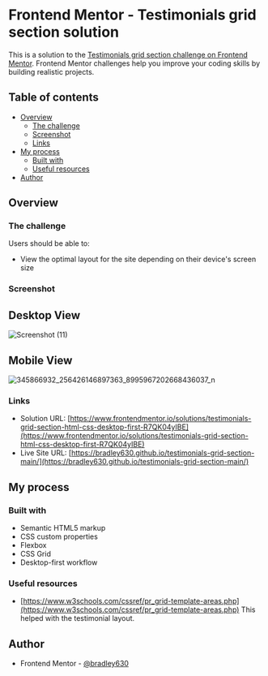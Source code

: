 # Frontend Mentor - Testimonials grid section solution

This is a solution to the [Testimonials grid section challenge on Frontend Mentor](https://www.frontendmentor.io/challenges/testimonials-grid-section-Nnw6J7Un7). Frontend Mentor challenges help you improve your coding skills by building realistic projects. 

## Table of contents

- [Overview](#overview)
  - [The challenge](#the-challenge)
  - [Screenshot](#screenshot)
  - [Links](#links)
- [My process](#my-process)
  - [Built with](#built-with)
  - [Useful resources](#useful-resources)
- [Author](#author)

## Overview

### The challenge

Users should be able to:

- View the optimal layout for the site depending on their device's screen size

### Screenshot

## Desktop View

![Screenshot (11)](https://github.com/bradley630/testimonials-grid-section-main/assets/90295083/d3aadb42-4234-41ab-9b82-01a76916d22d)

## Mobile View

![345866932_256426146897363_8995967202668436037_n](https://github.com/bradley630/testimonials-grid-section-main/assets/90295083/35045bfe-fef7-45ae-8559-74a73857cb41)

### Links

- Solution URL: [https://www.frontendmentor.io/solutions/testimonials-grid-section-html-css-desktop-first-R7QK04yIBE](https://www.frontendmentor.io/solutions/testimonials-grid-section-html-css-desktop-first-R7QK04yIBE)
- Live Site URL: [https://bradley630.github.io/testimonials-grid-section-main/](https://bradley630.github.io/testimonials-grid-section-main/)

## My process

### Built with

- Semantic HTML5 markup
- CSS custom properties
- Flexbox
- CSS Grid
- Desktop-first workflow

### Useful resources

- [https://www.w3schools.com/cssref/pr_grid-template-areas.php](https://www.w3schools.com/cssref/pr_grid-template-areas.php)   This helped with the testimonial layout.


## Author

- Frontend Mentor - [@bradley630](https://www.frontendmentor.io/profile/bradley630)
